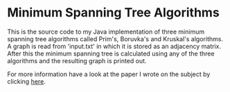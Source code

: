 Minimum Spanning Tree Algorithms
======

This is the source code to my Java implementation of three minimum spanning tree algorithms called Prim's, Boruvka's and Kruskal's algorithms. A graph is read from 'input.txt' in which it is stored as an adjacency matrix. After this the minimum spanning tree is calculated using any of the three algorithms and the resulting graph is printed out.

For more information have a look at the paper I wrote on the subject by clicking
[here](http://www.students.tut.fi/~podsechi/MinimumSpanningTreeAlgorithms_IgorPodsechin.pdf).

